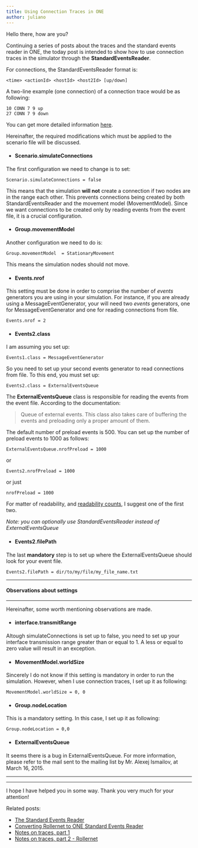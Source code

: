 ```yaml
---
title: Using Connection Traces in ONE
author: juliano
---
```


Hello there, how are you?

Continuing a series of posts about the traces and the standard events reader in ONE, the today post is intended to show how to use connection traces in the simulator through the **StandardEventsReader**.

For connections, the StandardEventsReader format is:

    <time> <actionId> <hostId> <host2Id> [up/down]

A two-line example (one connection) of a connection trace would be as following:

    10 CONN 7 9 up
    27 CONN 7 9 down

You can get more detailed information [here](/the-standard-events-reader).

Hereinafter, the required modifications which must be applied to the scenario file will be discussed.

- #### Scenario.simulateConnections

The first configuration we need to change is to set:

    Scenario.simulateConnections = false

This means that the simulation **will not** create a connection if two nodes are in the range each other. This prevents connections being created by both StandardEventsReader and the movement model (MovementModel). Since we want connections to be created only by reading events from the event file, it is a crucial configuration.

- #### Group.movementModel

Another configuration we need to do is:

    Group.movementModel  = StationaryMovement

This means the simulation nodes should not move.

- #### Events.nrof 

This setting must be done in order to comprise the number of *events* generators you are using in your simulation. For instance, if you are already using a MessageEventGenerator, your will need two *events* generators, one for MessageEventGenerator and one for reading connections from file.

    Events.nrof = 2

- #### Events2.class

I am assuming you set up:

    Events1.class = MessageEventGenerator

So you need to set up your second events generator to read connections from file.  To this end, you must set up:

    Events2.class = ExternalEventsQueue

The **ExternalEventsQueue** class is responsible for reading the events from the event file.  According to the documentation:

> Queue of external events. This class also takes care of buffering  the events and preloading only a proper amount of them.

The default number of preload events is 500. You can set up the number of preload events to 1000 as follows:

    ExternalEventsQueue.nrofPreload = 1000

or

    Events2.nrofPreload = 1000

or just

    nrofPreload = 1000

For matter of readability, and [readability counts](https://www.python.org/dev/peps/pep-0020/), I suggest one of the first two.

*Note: you can optionally use StandardEventsReader instead of ExternalEventsQueue*

- #### Events2.filePath

The last **mandatory** step is to set up where the ExternalEventsQueue should look for your event file.

    Events2.filePath = dir/to/my/file/my_file_name.txt

---
#### Observations about settings
---

Hereinafter, some worth mentioning observations are made.

- #### interface.transmitRange

Altough simulateConnections is set up to false, you need to set up your interface transmission range greater than or equal to 1. A less or equal to zero value will result in an exception.

- #### MovementModel.worldSize

Sincerely I do not know if this setting is mandatory in order to run the simulation. However, when I use connection traces, I set up it as following:

    MovementModel.worldSize = 0, 0

- #### Group.nodeLocation

This is a mandatory setting. In this case, I set up it as following:

    Group.nodeLocation = 0,0

- #### ExternalEventsQueue

It seems there is a bug in ExternalEventsQueue. For more information, please refer to the mail sent to the mailing list by Mr. Alexej Ismailov, at March 16, 2015.

---

___

I hope I have helped you in some way. Thank you very much for your attention!

Related posts:

- [The Standard Events Reader](/the-standard-events-reader)
 - [Converting Rollernet to ONE Standard Events Reader](/converting-rollernet-to-one-standard-events-reader)
- [Notes on traces, part 1](/notes-on-traces-1)
- [Notes on traces, part 2 - Rollernet](/notes-on-traces-2-rollernet)